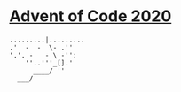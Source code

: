 # [Advent of Code 2020](https://adventofcode.com/2020)

```
.........|.........
.'  -  -  \- .''
'.'. -   - \ -'':
    ''..'''_[].'
      ____/ ''
  ___/
```